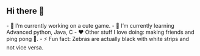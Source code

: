 ## Hi there 👋

<!--
**Coconaatti/Coconaatti** is a ✨ _special_ ✨ repository because its `README.md` (this file) appears on your GitHub profile. --!>

- 🔭 I’m currently working on a cute game.
- 🌱 I’m currently learning Advanced python, Java, C
- ❤️ Other stuff I love doing: making friends and ping pong 🏓.
- ⚡ Fun fact: Zebras are actually black with white strips and not vice versa.

